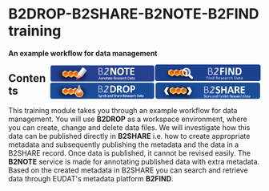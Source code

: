 # B2DROP-B2SHARE-B2NOTE-B2FIND training
**An example workflow for data management**

<img align="right" src="img/B2FIND.png" width="211px">
<img align="right" src="img/B2NOTE.png" width="211px">
<img align="right" src="img/B2SHARE.png" width="211px">
<img align="right" src="img/B2DROP.png" width="211px">

## Contents
This training module takes you through an example workflow for data management. You will use **B2DROP** as a workspace environment, where you can create, change and delete data files. We will investigate how this data can be published directly in **B2SHARE** i.e. how to create appropriate metadata and subsequently publishing the metadata and the data in a B2SHARE record. Once data is published, it cannot be revised easily. The **B2NOTE** service is made for annotating published data with extra metadata. Based on the created metadata in B2SHARE you can search and retrieve data through EUDAT's metadata platform **B2FIND**.
